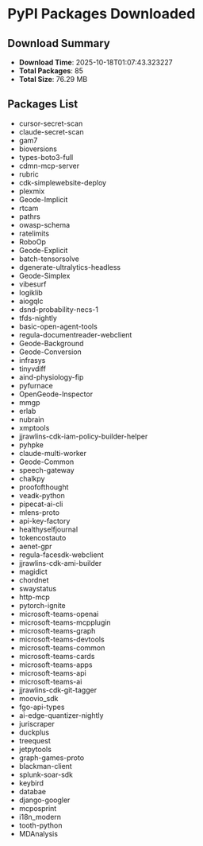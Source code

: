 # PyPI Packages Downloaded

## Download Summary
- **Download Time**: 2025-10-18T01:07:43.323227
- **Total Packages**: 85
- **Total Size**: 76.29 MB

## Packages List
- cursor-secret-scan
- claude-secret-scan
- gam7
- bioversions
- types-boto3-full
- cdmn-mcp-server
- rubric
- cdk-simplewebsite-deploy
- plexmix
- Geode-Implicit
- rtcam
- pathrs
- owasp-schema
- ratelimits
- RoboOp
- Geode-Explicit
- batch-tensorsolve
- dgenerate-ultralytics-headless
- Geode-Simplex
- vibesurf
- logiklib
- aiogqlc
- dsnd-probability-necs-1
- tfds-nightly
- basic-open-agent-tools
- regula-documentreader-webclient
- Geode-Background
- Geode-Conversion
- infrasys
- tinyvdiff
- aind-physiology-fip
- pyfurnace
- OpenGeode-Inspector
- mmgp
- erlab
- nubrain
- xmptools
- jjrawlins-cdk-iam-policy-builder-helper
- pyhpke
- claude-multi-worker
- Geode-Common
- speech-gateway
- chalkpy
- proofofthought
- veadk-python
- pipecat-ai-cli
- mlens-proto
- api-key-factory
- healthyselfjournal
- tokencostauto
- aenet-gpr
- regula-facesdk-webclient
- jjrawlins-cdk-ami-builder
- magidict
- chordnet
- swaystatus
- http-mcp
- pytorch-ignite
- microsoft-teams-openai
- microsoft-teams-mcpplugin
- microsoft-teams-graph
- microsoft-teams-devtools
- microsoft-teams-common
- microsoft-teams-cards
- microsoft-teams-apps
- microsoft-teams-api
- microsoft-teams-ai
- jjrawlins-cdk-git-tagger
- moovio_sdk
- fgo-api-types
- ai-edge-quantizer-nightly
- juriscraper
- duckplus
- treequest
- jetpytools
- graph-games-proto
- blackman-client
- splunk-soar-sdk
- keybird
- databae
- django-googler
- mcposprint
- i18n_modern
- tooth-python
- MDAnalysis
